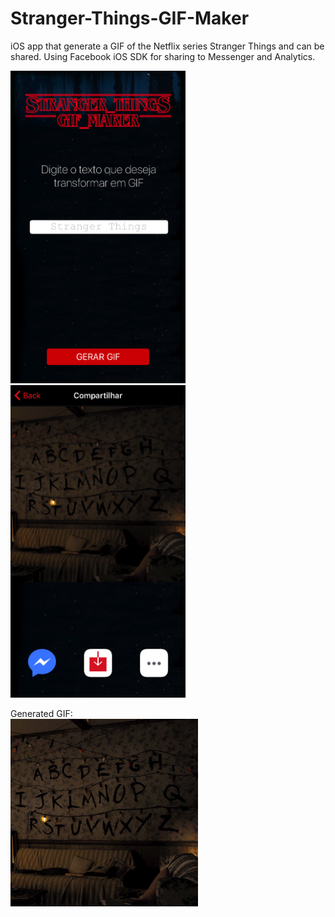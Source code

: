 # Stranger-Things-GIF-Maker
iOS app that generate a GIF of the Netflix series Stranger Things and can be shared. Using Facebook iOS SDK for sharing to Messenger and Analytics.


<p align="left">
        <img src="https://github.com/vitor-sousa/Stranger-Things-GIF-Maker/blob/master/Imagens/home_app_screen.png" height="500" width="280" />
        <img src="https://github.com/vitor-sousa/Stranger-Things-GIF-Maker/blob/master/Imagens/share_app_screen.png" height="500" width="280" />
        
</p>


<p>
Generated GIF:
<br>
        <img src="https://github.com/vitor-sousa/Stranger-Things-GIF-Maker/blob/master/Imagens/stranger_things.gif" height="300" width="300" />

</p>
